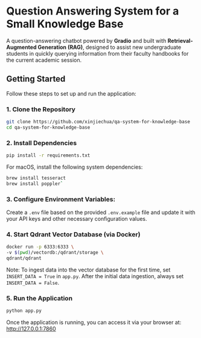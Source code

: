 # Question Answering System for a Small Knowledge Base

A question-answering chatbot powered by **Gradio** and built with **Retrieval-Augmented Generation (RAG)**, designed to assist new undergraduate students in quickly querying information from their faculty handbooks for the current academic session.


## Getting Started
Follow these steps to set up and run the application:

### 1. Clone the Repository
```bash
git clone https://github.com/xinjiechua/qa-system-for-knowledge-base
cd qa-system-for-knowledge-base
```

### 2. Install Dependencies
```bash
pip install -r requirements.txt
```

For macOS, install the following system dependencies:
```bash
brew install tesseract
brew install poppler`
```

### 3. Configure Environment Variables:
Create a `.env` file based on the provided `.env.example` file and update it with your API keys and other necessary configuration values.

### 4. Start Qdrant Vector Database (via Docker)
```bash
docker run -p 6333:6333 \
-v $(pwd)/vectordb:/qdrant/storage \
qdrant/qdrant
```
Note: To ingest data into the vector database for the first time, set `INSERT_DATA = True` in `app.py`. After the initial data ingestion, always set `INSERT_DATA = False`.


### 5. Run the Application
```bash
python app.py
```
Once the application is running, you can access it via your browser at:
http://127.0.0.1:7860
